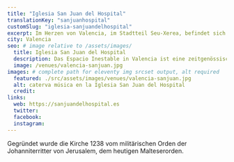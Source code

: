 ```yaml
---
title: "Iglesia San Juan del Hospital"
translationKey: "sanjuanhospital"
customSlug: "iglesia-sanjuandelhospital"
excerpt: Im Herzen von Valencia, im Stadtteil Seu-Xerea, befindet sich die Kirche San Juan del Hospital. San Juan del Hospital ist die älteste Kirche Valencias nach der Reconquista.
city: Valencia
seo: # image relative to /assets/images/
  title: Iglesia San Juan del Hospital
  description: Das Espacio Inestable in Valencia ist eine zeitgenössische Theatertruppe mit einem eigenen alternativen Raum, in dem Theaterstücke und Tanz aufgeführt werden.
  image: /venues/valencia-sanjuan.jpg
images: # complete path for eleventy img srcset output, alt required
  featured: ./src/assets/images/venues/valencia-sanjuan.jpg
  alt: caterva música en la Iglesia San Juan del Hospital
  credit:
links:
  web: https://sanjuandelhospital.es
  twitter:
  facebook:
  instagram:
---
```


Gegründet wurde die Kirche 1238 vom militärischen Orden der Johanniterritter von Jerusalem, dem heutigen Malteserorden.
